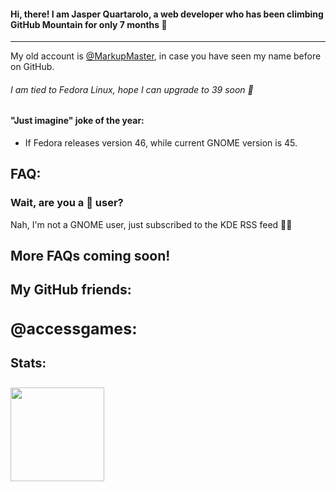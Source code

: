 #### Hi, there! I am Jasper Quartarolo, a web developer who has been climbing GitHub Mountain for only 7 months 🌛

_______________________________________________________________________________________________________________________________________________________________________

My old account is [@MarkupMaster](https://github.com/MarkupMaster), in case you have seen my name before on GitHub.

###### I am tied to Fedora Linux, hope I can upgrade to 39 soon 🤞

#### "Just imagine" joke of the year:

- If Fedora releases version 46, while current GNOME version is 45.

## FAQ:

### Wait, are you a 👣 user?

Nah, I'm not a GNOME user, just subscribed to the KDE RSS feed 🧑‍🍼

<h2>More FAQs coming soon!</h2>

## My GitHub friends:

<h2 style="font-size:25px;">@accessgames:</h2>

<h4 style="font-size:20px;">Stats:</h4>

<a href="https://github.com/accessgames">
  <img src="https://github-readme-stats-rouge-xi-76.vercel.app/api/top-langs/?username=accessgames&theme=dark&layout=compact" height="150px">
</a>
